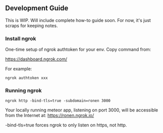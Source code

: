 ## Development Guide

This is WIP. Will include complete how-to guide soon. For now, it's just scraps for keeping notes.

### Install ngrok

One-time setup of ngrok authtoken for your env. Copy command from:

https://dashboard.ngrok.com/

For example:

```
ngrok authtoken xxx
```

### Running ngrok

```
ngrok http -bind-tls=true -subdomain=ronen 3000
```

Your locally running meteor app, listening on port 3000, will be accessible from the Internet at: https://ronen.ngrok.io/

-bind-tls=true forces ngrok to only listen on https, not http.
